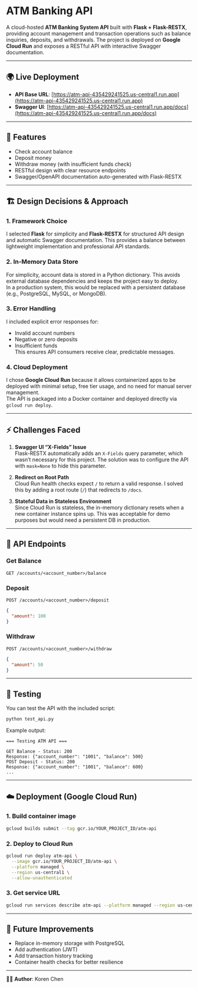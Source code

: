 # ATM Banking API  

A cloud-hosted **ATM Banking System API** built with **Flask + Flask-RESTX**, providing account management and transaction operations such as balance inquiries, deposits, and withdrawals. The project is deployed on **Google Cloud Run** and exposes a RESTful API with interactive Swagger documentation.  

---

## 🌍 Live Deployment  

- **API Base URL**: [https://atm-api-435429241525.us-central1.run.app](https://atm-api-435429241525.us-central1.run.app)  
- **Swagger UI**: [https://atm-api-435429241525.us-central1.run.app/docs](https://atm-api-435429241525.us-central1.run.app/docs)  

---

## 🚀 Features  

- Check account balance  
- Deposit money  
- Withdraw money (with insufficient funds check)  
- RESTful design with clear resource endpoints  
- Swagger/OpenAPI documentation auto-generated with Flask-RESTX  

---

## 🏗️ Design Decisions & Approach  

### 1. **Framework Choice**  
I selected **Flask** for simplicity and **Flask-RESTX** for structured API design and automatic Swagger documentation. This provides a balance between lightweight implementation and professional API standards.  

### 2. **In-Memory Data Store**  
For simplicity, account data is stored in a Python dictionary. This avoids external database dependencies and keeps the project easy to deploy.  
In a production system, this would be replaced with a persistent database (e.g., PostgreSQL, MySQL, or MongoDB).  

### 3. **Error Handling**  
I included explicit error responses for:  
- Invalid account numbers  
- Negative or zero deposits  
- Insufficient funds  
This ensures API consumers receive clear, predictable messages.  

### 4. **Cloud Deployment**  
I chose **Google Cloud Run** because it allows containerized apps to be deployed with minimal setup, free tier usage, and no need for manual server management.  
The API is packaged into a Docker container and deployed directly via `gcloud run deploy`.  

---

## ⚡ Challenges Faced  

1. **Swagger UI “X-Fields” Issue**  
Flask-RESTX automatically adds an `X-Fields` query parameter, which wasn’t necessary for this project. The solution was to configure the API with `mask=None` to hide this parameter.  

2. **Redirect on Root Path**  
Cloud Run health checks expect `/` to return a valid response. I solved this by adding a root route (`/`) that redirects to `/docs`.  

3. **Stateful Data in Stateless Environment**  
Since Cloud Run is stateless, the in-memory dictionary resets when a new container instance spins up. This was acceptable for demo purposes but would need a persistent DB in production.  

---

## 📖 API Endpoints  

### Get Balance  
`GET /accounts/<account_number>/balance`  

### Deposit  
`POST /accounts/<account_number>/deposit`  
```json
{
  "amount": 100
}
```  

### Withdraw  
`POST /accounts/<account_number>/withdraw`  
```json
{
  "amount": 50
}
```  

---

## 🧪 Testing  

You can test the API with the included script:  

```bash
python test_api.py
```

Example output:  
```
=== Testing ATM API ===

GET Balance - Status: 200
Response: {"account_number": "1001", "balance": 500}
POST Deposit - Status: 200
Response: {"account_number": "1001", "balance": 600}
...
```

---

## ☁️ Deployment (Google Cloud Run)  

### 1. Build container image  
```bash
gcloud builds submit --tag gcr.io/YOUR_PROJECT_ID/atm-api
```

### 2. Deploy to Cloud Run  
```bash
gcloud run deploy atm-api \
  --image gcr.io/YOUR_PROJECT_ID/atm-api \
  --platform managed \
  --region us-central1 \
  --allow-unauthenticated
```

### 3. Get service URL  
```bash
gcloud run services describe atm-api --platform managed --region us-central1 --format "value(status.url)"
```

---

## 🔮 Future Improvements  

- Replace in-memory storage with PostgreSQL  
- Add authentication (JWT)  
- Add transaction history tracking  
- Container health checks for better resilience  

---

👨‍💻 **Author**: Koren Chen 
